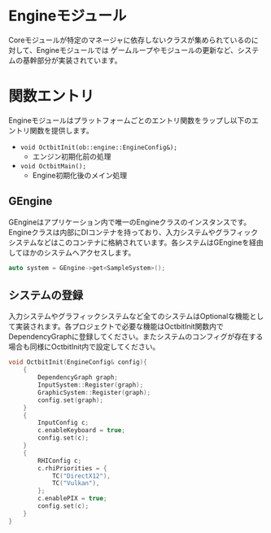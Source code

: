 Engineモジュール
================
Coreモジュールが特定のマネージャに依存しないクラスが集められているのに対して、Engineモジュールでは
ゲームループやモジュールの更新など、システムの基幹部分が実装されています。 

# 関数エントリ
Engineモジュールはプラットフォームごとのエントリ関数をラップし以下のエントリ関数を提供します。
* ```void OctbitInit(ob::engine::EngineConfig&);```
  * エンジン初期化前の処理
* ```void OctbitMain();```
  * Engine初期化後のメイン処理

## GEngine
GEngineはアプリケーション内で唯一のEngineクラスのインスタンスです。Engineクラスは内部にDIコンテナを持っており、入力システムやグラフィックシステムなどはこのコンテナに格納されています。各システムはGEngineを経由してほかのシステムへアクセスします。
```cpp
auto system = GEngine->get<SampleSystem>();
```
## システムの登録
入力システムやグラフィックシステムなど全てのシステムはOptionalな機能として実装されます。各プロジェクトで必要な機能はOctbitInit関数内でDependencyGraphに登録してください。またシステムのコンフィグが存在する場合も同様にOctbitInit内で設定してください。
```c++
void OctbitInit(EngineConfig& config){
	{
		DependencyGraph graph;
		InputSystem::Register(graph);
		GraphicSystem::Register(graph);
		config.set(graph);
	}
	{
		InputConfig c;
		c.enableKeyboard = true;
		config.set(c);
	}
	{
		RHIConfig c;
		c.rhiPriorities = {
			TC("DirectX12"),
			TC("Vulkan"),
		};
		c.enablePIX = true;
		config.set(c);
	}
}
```